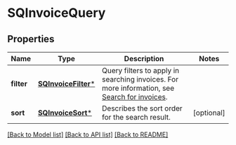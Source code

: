 # SQInvoiceQuery

## Properties
Name | Type | Description | Notes
------------ | ------------- | ------------- | -------------
**filter** | [**SQInvoiceFilter***](SQInvoiceFilter.md) | Query filters to apply in searching invoices.  For more information, see [Search for invoices](https://developer.squareup.com/docs/invoices-api/retrieve-list-search-invoices#search-invoices). | 
**sort** | [**SQInvoiceSort***](SQInvoiceSort.md) | Describes the sort order for the search result. | [optional] 

[[Back to Model list]](../README.md#documentation-for-models) [[Back to API list]](../README.md#documentation-for-api-endpoints) [[Back to README]](../README.md)


